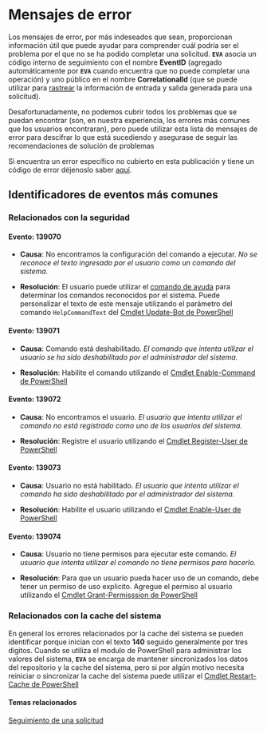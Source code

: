 # Mensajes de error

Los mensajes de error, por más indeseados que sean, proporcionan información útil que puede ayudar para comprender cuál podría ser el problema por el que no se ha podido completar una solicitud. **`EVA`** asocia un código interno de seguimiento con el nombre **EventID** (agregado automáticamente por **`EVA`** cuando encuentra que no puede completar una operación) y uno público en el nombre **CorrelationalId** \(que se puede utilizar para [rastrear](trace-request.md) la información de entrada y salida generada para una solicitud\).

Desafortunadamente, no podemos cubrir todos los problemas que se puedan encontrar (son, en nuestra experiencia, los errores más comunes que los usuarios encontraran), pero puede utilizar esta lista de mensajes de error para descifrar lo que está sucediendo y asegurase de seguir las recomendaciones de solución de problemas

Si encuentra un error específico no cubierto en esta publicación y tiene un código de error déjenoslo saber [aquí](#).

## Identificadores de eventos más comunes

### Relacionados con la seguridad

#### Evento: 139070

- **Causa**: No encontramos la configuración del comando a ejecutar. _No se reconoce el texto ingresado por el usuario como un comando del sistema._

- **Resolución**: El usuario puede utilizar el [comando de ayuda](introducing-plugins.md#plugin-de-ayuda) para determinar los comandos reconocidos por el sistema. Puede personalizar el texto de este mensaje utilizando el parámetro del comando `HelpCommandText` del [Cmdlet Update-Bot de PowerShell](powershell-module.md)

#### Evento: 139071

- **Causa**:  Comando está deshabilitado. _El comando que intenta utilizar el usuario se ha sido deshabilitado por el administrador del sistema._

- **Resolución**: Habilite el comando utilizando el [Cmdlet Enable-Command de PowerShell](powershell-module.md)

#### Evento: 139072

- **Causa**:  No encontramos el usuario. _El usuario que intenta utilizar el comando no está registrado como uno de los usuarios del sistema._

- **Resolución**: Registre el usuario utilizando el [Cmdlet Register-User de PowerShell](powershell-module.md)

#### Evento: 139073

- **Causa**: Usuario no está habilitado. _El usuario que intenta utilizar el comando ha sido deshabilitado por el administrador del sistema._

- **Resolución**: Habilite el usuario utilizando el [Cmdlet Enable-User de PowerShell](powershell-module.md)

#### Evento: 139074

- **Causa**: Usuario no tiene permisos para ejecutar este comando. _El usuario que intenta utilizar el comando no tiene permisos para hacerlo._

- **Resolución**: Para que un usuario pueda hacer uso de un comando, debe tener un permiso de uso explicito. Agregue el permiso al usuario utilizando el [Cmdlet Grant-Permisssion de PowerShell](powershell-module.md)

### Relacionados con la cache del sistema

En general los errores relacionados por la cache del sistema se pueden identificar porque inician con el texto **140** seguido generalmente por tres dígitos. Cuando se utiliza el modulo de PowerShell para administrar los valores del sistema, **`EVA`** se encarga de mantener sincronizados los datos del repositorio y la cache del sistema, pero si por algún motivo necesita reiniciar o sincronizar la cache del sistema puede utilizar el [Cmdlet Restart-Cache de PowerShell](powershell-module.md)


#### Temas relacionados

[Seguimiento de una solicitud](trace-request.md)